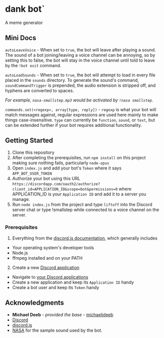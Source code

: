 # dank bot` 
A meme generator

## Mini Docs
`autoLeaveVoice` - When set to `true`, the bot will leave after playing a sound. The sound of a bot joining/leaving a voice channel can be annoying, so by setting this to false, the bot will stay in the voice channel until told to leave by the `!bot exit` command.

`autoLoadSounds` - When set to `true`, the bot will attempt to load in every file placed in the `sounds` directory. To generate the sound's command, `soundCommandTrigger` is prepended, the audio extension is stripped off, and hyphens are converted to spaces.

*For example, `nasa-smallstep.mp3` would be activated by `!nasa smallstep`.*

`commands.set(<regexp>, array[type, reply])` - `regexp` is what your bot will match messages against, regular expressions are used here mainly to make things case-insensitive. `type` can currently be `function`, `sound`, or `text`, but can be extended further if your bot requires additional functionality.

## Getting Started
1. Clone this repository
2. After completing the prerequisites, run `npm install` on this project making sure nothing fails, particularly `node-opus`
3. Open `index.js` and add your bot's `Token` where it says `APP_BOT_USER_TOKEN`
4. Authorize your bot using this URL `https://discordapp.com/oauth2/authorize?client_id=APPLICATION_ID&scope=bot&permissions=0` where APPLICATION_ID is your `Application ID` and add it to a server you manage.
5. Run `node index.js` from the project and type `liftoff` into the Discord server chat or type !smallstep while connected to a voice channel on the server.

### Prerequisites
1. Everything from the [discord.js documentation](http://discordjs.readthedocs.io/en/latest/installing.html), which generally includes
  - Your operating system's developer tools
  - Node.js
  - ffmpeg installed and on your PATH
2. Create a new [Discord application](https://discordapp.com/developers/applications/me)
  - Navigate to [your Discord applications](https://discordapp.com/developers/applications/me)
  - Create a new application and keep its `Application ID` handy
  - Create a bot user and keep its `Token` handy

## Acknowledgments
- **Michael Deeb** - *provided the base* - [michaeljdeeb](https://github.com/michaeljdeeb)
- [Discord](https://discordapp.com/)
- [discord.js](https://github.com/hydrabolt/discord.js)
- [NASA](http://www.nasa.gov/connect/sounds/index.html) for the sample sound used by the bot.
